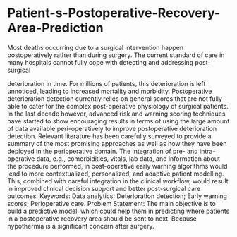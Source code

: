 # Patient-s-Postoperative-Recovery-Area-Prediction
Most deaths occurring due to a surgical intervention happen postoperatively rather than during surgery. The current standard of care in many hospitals cannot fully cope with detecting and addressing post-surgical 

deterioration in time. For millions of patients, this deterioration is left unnoticed, leading to increased mortality and morbidity. Postoperative deterioration detection currently relies on general scores that are not fully able to cater for the complex post-operative physiology of surgical patients. In the last decade however, advanced risk and warning scoring techniques have started to show encouraging results in terms of using the large amount of data available peri-operatively to improve postoperative deterioration detection. Relevant literature has been carefully surveyed to provide a summary of the most promising approaches as well as how they have been deployed in the perioperative domain. The integration of pre- and intra-operative data, e.g., comorbidities, vitals, lab data, and information about the procedure performed, in post-operative early warning algorithms would lead to more contextualized, personalized, and adaptive patient modelling. This, combined with careful integration in the clinical workflow, would result in improved clinical decision support and better post-surgical care outcomes.
Keywords: Data analytics; Deterioration detection; Early warning scores; Perioperative care.
Problem Statement: 
The main objective is to build a predictive model, which could help them in predicting where patients in a postoperative recovery area should be sent to next. Because hypothermia is a significant concern after surgery.
